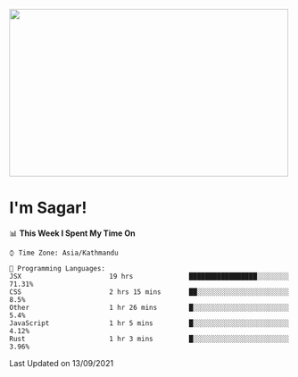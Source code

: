 
<img src="https://media.giphy.com/media/3ornk57KwDXf81rjWM/giphy.gif" width="500" height="300" frameBorder="0" class="giphy-embed" allowFullScreen></img>

#   I'm Sagar!

<!--START_SECTION:waka-->
📊 **This Week I Spent My Time On** 

```text
⌚︎ Time Zone: Asia/Kathmandu

💬 Programming Languages: 
JSX                      19 hrs              █████████████████░░░░░░░░   71.31% 
CSS                      2 hrs 15 mins       ██░░░░░░░░░░░░░░░░░░░░░░░   8.5% 
Other                    1 hr 26 mins        █░░░░░░░░░░░░░░░░░░░░░░░░   5.4% 
JavaScript               1 hr 5 mins         █░░░░░░░░░░░░░░░░░░░░░░░░   4.12% 
Rust                     1 hr 3 mins         █░░░░░░░░░░░░░░░░░░░░░░░░   3.96%

```


 Last Updated on 13/09/2021
<!--END_SECTION:waka-->
